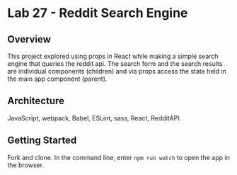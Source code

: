 # Lab 27 - Reddit Search Engine

## Overview

This project explored using props in React while making a simple search engine that queries the reddit api. The search form and the search results are individual components (children) and via props access the state held in the main app component (parent).  

## Architecture

JavaScript, webpack, Babel, ESLint, sass, React, RedditAPI.

## Getting Started

Fork and clone. In the command line, enter ```npm run watch``` to open the app in the browser.
